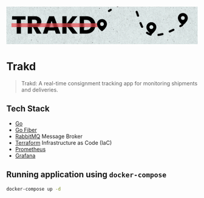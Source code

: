 ![](./assets/trakd.png)

# Trakd

> Trakd: A real-time consignment tracking app for monitoring shipments and deliveries. 

## Tech Stack

- [Go]()
- [Go Fiber]()
- [RabbitMQ]() Message Broker
- [Terraform]() Infrastructure as Code (IaC)
- [Prometheus]()
- [Grafana]()

## Running application using `docker-compose`

```bash
docker-compose up -d
```

